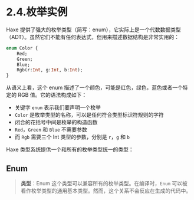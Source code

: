 # 2.4.枚举实例

Haxe 提供了强大的枚举类型（简写：enum），它实际上是一个代数数据类型（ADT）。虽然它们不能有任何表达式，但用来描述数据结构是非常实用的：

```haxe
enum Color {
    Red;    
    Green;
    Blue;
    Rgb(r:Int, g:Int, b:Int);
} 
```

从语义上看，这个 enum 描述了一个颜色，可能是红色，绿色，蓝色或者一个特定的 RGB 值。它的语法构成如下：

- 关键字 `enum` 表示我们要声明一个枚举
- `Color` 是枚举类型的名称，可以是任何符合类型标识符规则的字符
- 闭合的花括号中间是枚举的构造函数
- `Red`，`Green` 和 `Blue` 不需要参数
- 而 `Rgb` 需要三个 Int 类型的参数，分别是 `r`，`g` 和 `b`

Haxe 类型系统提供一个和所有的枚举类型统一的类型：

## Enum

> **类型**：Enum
>  这个类型可以兼容所有的枚举类型。在编译时，`Enum` 可以被看作枚举类型的通用基本类型。然而，这个关系不会反应在生成的代码中。